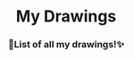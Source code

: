 <div id="readme-body" align="center">
    <h1 id="readme-title" align="center">My Drawings</h1>
    <h3 id="readme-footer" align="center">🎨List of all my drawings!✨</h3>
</div>
